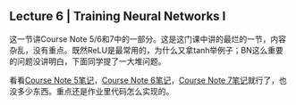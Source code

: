 Lecture 6 | Training Neural Networks I
---
这一节讲Course Note 5/6和7中的一部分。这是这门课中讲的最烂的一节，内容杂乱，没有重点。既然ReLU是最常用的，为什么又拿tanh举例子；BN这么重要的问题没讲明白，下面同学提了一大堆问题。

看看[Course Note 5笔记](https://github.com/FortiLeiZhang/cs231n/blob/master/document/Course%20Note%205.md)，[Course Note 6笔记](https://github.com/FortiLeiZhang/cs231n/blob/master/document/Course%20Note%206.md)，[Course Note 7笔记](https://github.com/FortiLeiZhang/cs231n/blob/master/document/Course%20Note%207.md)就行了，也没多少东西。重点还是作业里代码怎么实现的。
